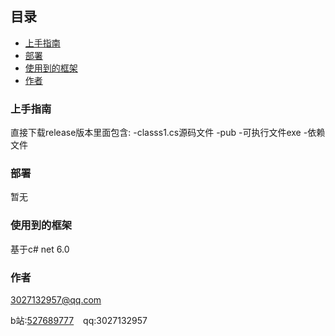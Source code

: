 


## 目录
- [上手指南](#上手指南)
- [部署](#部署)
- [使用到的框架](#使用到的框架)
- [作者](#作者)


### 上手指南
直接下载release版本里面包含:
-classs1.cs源码文件
-pub
  -可执行文件exe
  -依赖文件
### 部署

暂无

### 使用到的框架

基于c# net 6.0
### 作者

3027132957@qq.com

b站:[527689777](https://space.bilibili.com/527689777)  &ensp; qq:3027132957





